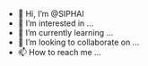 - 👋 Hi, I’m @SIPHAI
- 👀 I’m interested in ...
- 🌱 I’m currently learning ...
- 💞️ I’m looking to collaborate on ...
- 📫 How to reach me ...

<!---
SIPHAI/SIPHAI is a ✨ special ✨ repository because its `README.md` (this file) appears on your GitHub profile.
You can click the Preview link to take a look at your changes.
--->
